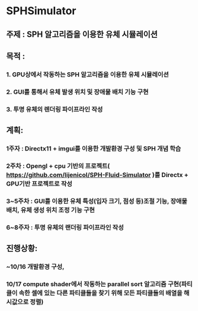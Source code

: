 # SPHSimulator

## 주제 : SPH 알고리즘을 이용한 유체 시뮬레이션

## 목적 :
### 1. GPU상에서 작동하는 SPH 알고리즘을 이용한 유체 시뮬레이션
### 2. GUI를 통해서 유체 발생 위치 및 장애물 배치 기능 구현
### 3. 투명 유체의 렌더링 파이프라인 작성

## 계획:
### 1주자 : Directx11 + imgui를 이용한 개발환경 구성 및 SPH 개념 학습
### 2주차 : Opengl + cpu 기반의 프로젝트( https://github.com/lijenicol/SPH-Fluid-Simulator )를 Directx + GPU기반 프로젝트로 작성
### 3~5주차 : GUI를 이용한 유체 특성(입자 크기, 점성 등)조절 기능, 장애물 배치, 유체 생성 위치 조정 기능 구현
### 6~8주자 : 투명 유체의 랜더링 파이프라인 작성

## 진행상황:
### ~10/16 개발환경 구성, 
### 10/17 compute shader에서 작동하는 parallel sort 알고리즘 구현(파티클이 속한 셀에 있는 다른 파티클들을 찾기 위해 모든 파티클들의 배열을 해시값으로 정렬)
